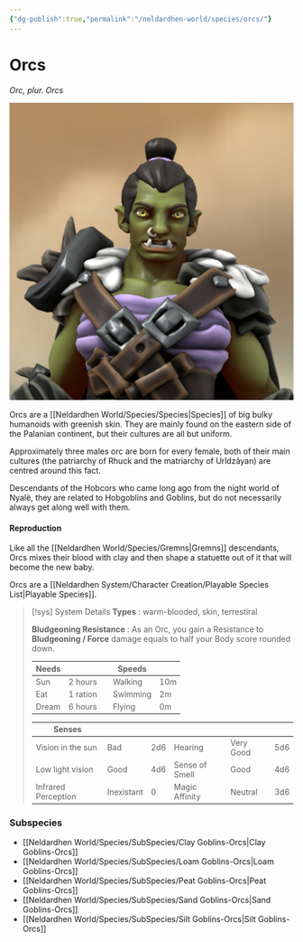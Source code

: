 ```yaml
---
{"dg-publish":true,"permalink":"/neldardhen-world/species/orcs/"}
---
```


# Orcs
*Orc, plur. Orcs*

![Lorta-bust.png|100](/img/user/Images/Species/Lorta-bust.png)

Orcs are a [[Neldardhen World/Species/Species\|Species]] of big bulky humanoids with greenish skin. They are mainly found on the eastern side of the Palanian continent, but their cultures are all but uniform.

Approximately three males orc are born for every female, both of their main cultures (the patriarchy of Rhuck and the matriarchy of Urîdzâyan) are centred around this fact.

Descendants of the Hobcors who came long ago from the night world of Nyalë, they are related to Hobgoblins and Goblins, but do not necessarily always get along well with them.

#### Reproduction
Like all the [[Neldardhen World/Species/Gremns\|Gremns]] descendants, Orcs mixes their blood with clay and then shape a statuette out of it that will become the new baby.

Orcs are a [[Neldardhen System/Character Creation/Playable Species List\|Playable Species]].

> [!sys] System Details
> **Types** : warm-blooded, skin, terrestiral 
>
> **Bludgeoning Resistance** :  As an Orc, you gain a Resistance to **Bludgeoning / Force** damage equals to half your Body score rounded down.
> 
> | **Needs** |          |     | **Speeds** |     |
> | --------- | -------- | --- | ---------- | --- |
> | Sun       | 2 hours  |     | Walking    | 10m |
> | Eat       | 1 ration |     | Swimming   | 2m  |
> | Dream     | 6 hours  |     | Flying     | 0m  |
> 
> | **Senses**          |            |     |                |           |     |
> | ------------------- | ---------- | --- | -------------- | --------- | --- |
>| Vision in the sun   | Bad        | 2d6 | Hearing        | Very Good | 5d6 |
> | Low light vision    | Good       | 4d6 | Sense of Smell | Good      | 4d6 |
> | Infrared Perception | Inexistant | 0   | Magic Affinity | Neutral   | 3d6 |
### Subspecies 

- [[Neldardhen World/Species/SubSpecies/Clay Goblins-Orcs\|Clay Goblins-Orcs]]
- [[Neldardhen World/Species/SubSpecies/Loam Goblins-Orcs\|Loam Goblins-Orcs]]
- [[Neldardhen World/Species/SubSpecies/Peat Goblins-Orcs\|Peat Goblins-Orcs]]
- [[Neldardhen World/Species/SubSpecies/Sand Goblins-Orcs\|Sand Goblins-Orcs]]
- [[Neldardhen World/Species/SubSpecies/Silt Goblins-Orcs\|Silt Goblins-Orcs]]
